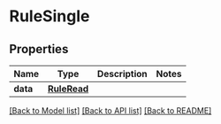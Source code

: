 # RuleSingle


## Properties
Name | Type | Description | Notes
------------ | ------------- | ------------- | -------------
**data** | [**RuleRead**](RuleRead.md) |  | 

[[Back to Model list]](../README.md#documentation-for-models) [[Back to API list]](../README.md#documentation-for-api-endpoints) [[Back to README]](../README.md)


